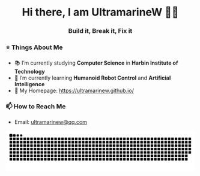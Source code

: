 <h1 align="center">Hi there, I am UltramarineW 👨‍💻</h1>
<h3 align="center">Build it, Break it, Fix it</h3>


### :star: Things About Me
- 📚 I’m currently studying **Computer Science** in **Harbin Institute of Technology**
- 🌱 I’m currently learning **Humanoid Robot Control** and **Artificial Intelligence**
- 📒 My Homepage: https://ultramarinew.github.io/ 
</p>

### 📫 How to Reach Me
- Email: ultramarinew@qq.com




<p align="center">
  <img alt="github contribution grid snake animation" src="https://raw.githubusercontent.com/UltramarineW/UltramarineW/output/github-contribution-grid-snake.svg">
</p>
